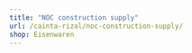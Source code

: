 ```yaml
---
title: "NOC construction supply"
url: /cainta-rizal/noc-construction-supply/
shop: Eisenwaren
---
```

